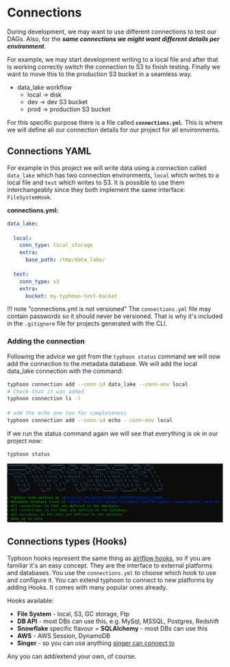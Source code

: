 # Connections

During development, we may want to use different connections to test our DAGs. Also, for the ***same connections we might want different details per environment***. 

For example, we may start development writing to a local file and after that is working correctly switch the connection to S3 to finish testing. Finally we want to move this to the production S3 bucket in a seamless way. 

- data_lake workflow
    - local -> disk
    - dev -> dev S3 bucket
    - prod -> production S3 bucket

For this specific purpose there is a file called **`connections.yml`**. This is where we will define all our connection details for our project for all environments.

## Connections YAML

  For example in this project we will write data using a connection called `data_lake` which has two connection environments, `local` which writes to a local file and `test` which writes to S3. It is possible to use them interchangeably since they both implement the same interface: `FileSystemHook`.


**connections.yml:**
```yaml
data_lake:
  
  local:
    conn_type: local_storage
    extra:
      base_path: /tmp/data_lake/
      
  test:
    conn_type: s3
    extra:
      bucket: my-typhoon-test-bucket
```

!!! note "connections.yml is not versioned"
    The `connections.yml` file may contain passwords so it should never be versioned. That is why it's included in the `.gitignore` file for projects generated with the CLI.

### Adding the connection

Following the advice we got from the `typhoon status` command we will now add the connection to the metadata database. We will add the local data_lake connection with the command:

```bash
typhoon connection add --conn-id data_lake --conn-env local
# Check that it was added
typhoon connection ls -l

# add the echo one too for completeness
typhoon connection add --conn-id echo --conn-env local
```

If we run the status command again we will see that everything is ok in our project now:

```bash
typhoon status
```
<img src="img/Screenshot%202021-07-17%20203022.png">

## Connections types (Hooks)

Typhoon hooks represent the same thing as [airlflow hooks][1], so if you are familiar it's an easy concept. They are the interface to external platforms and databases. You use the `connections.yml` to choose which hook to use and configure it. You can extend typhoon to connect to new platforms by adding Hooks. It comes with many popular ones already.

Hooks available:

- **File System** - local, S3, GC storage, Ftp 
- **DB API** - most DBs can use this, e.g. MySql, MSSQL, Postgres, Redshift
- **Snowflake** specific flavour
= **SQLAlchemy** - most DBs can use this
- **AWS** - AWS Session, DynamoDB
- **Singer** - so you can use anything [singer can connect to][2] 

Any you can add/extend your own, of course.



[1]:https://airflow.incubator.apache.org/docs/apache-airflow/2.0.0/concepts.html?highlight=hooks
[2]:https://www.singer.io/#taps